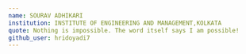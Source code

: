 ```yaml
---
name: SOURAV ADHIKARI 
institution: INSTITUTE OF ENGINEERING AND MANAGEMENT,KOLKATA 
quote: Nothing is impossible. The word itself says I am possible! 
github_user: hridoyadi7
---
```

